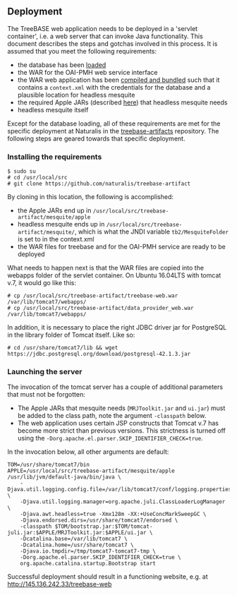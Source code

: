 Deployment
----------

The TreeBASE web application needs to be deployed in a 'servlet container', i.e. a web server 
that can invoke Java functionality. This document describes the steps and gotchas involved in
this process. It is assumed that you meet the following requirements:

- the database has been [loaded](LOADING.md)
- the WAR for the OAI-PMH web service interface
- the WAR web application has been [compiled and bundled](BUILDING.md) such that it contains 
  a `context.xml` with the credentials for the database and a plausible location for headless 
  mesquite
- the required Apple JARs (described [here](INSTALL.md)) that headless mesquite needs 
- headless mesquite itself

Except for the database loading, all of these requirements are met for the specific deployment
at Naturalis in the [treebase-artifacts](https://github.com/naturalis/treebase-artifact)
repository. The following steps are geared towards that specific deployment.

### Installing the requirements

    $ sudo su
    # cd /usr/local/src
    # git clone https://github.com/naturalis/treebase-artifact

By cloning in this location, the following is accomplished:

- the Apple JARs end up in `/usr/local/src/treebase-artifact/mesquite/apple`
- headless mesquite ends up in `/usr/local/src/treebase-artifact/mesquite/`, which
  is what the JNDI variable `tb2/MesquiteFolder` is set to in the context.xml
- the WAR files for treebase and for the OAI-PMH service are ready to be deployed

What needs to happen next is that the WAR files are copied into the webapps folder of the
servlet container. On Ubuntu 16.04LTS with tomcat v.7, it would go like this:

    # cp /usr/local/src/treebase-artifact/treebase-web.war /var/lib/tomcat7/webapps/
    # cp /usr/local/src/treebase-artifact/data_provider_web.war /var/lib/tomcat7/webapps/

In addition, it is necessary to place the right JDBC driver jar for PostgreSQL in the
library folder of Tomcat itself. Like so:

    # cd /usr/share/tomcat7/lib && wget https://jdbc.postgresql.org/download/postgresql-42.1.3.jar

### Launching the server

The invocation of the tomcat server has a couple of additional parameters that must not be
forgotten:

- The Apple JARs that mesquite needs (`MRJToolkit.jar` and `ui.jar`) must be added to the class 
  path, note the argument `-classpath` below.
- The web application uses certain JSP constructs that Tomcat v.7 has become more strict than
  previous versions. This strictness is turned off using the 
  `-Dorg.apache.el.parser.SKIP_IDENTIFIER_CHECK=true`.

In the invocation below, all other arguments are default:

```shell
TOM=/usr/share/tomcat7/bin
APPLE=/usr/local/src/treebase-artifact/mesquite/apple
/usr/lib/jvm/default-java/bin/java \
    -Djava.util.logging.config.file=/var/lib/tomcat7/conf/logging.properties \
    -Djava.util.logging.manager=org.apache.juli.ClassLoaderLogManager \
    -Djava.awt.headless=true -Xmx128m -XX:+UseConcMarkSweepGC \
    -Djava.endorsed.dirs=/usr/share/tomcat7/endorsed \
    -classpath $TOM/bootstrap.jar:$TOM/tomcat-juli.jar:$APPLE/MRJToolkit.jar:$APPLE/ui.jar \
    -Dcatalina.base=/var/lib/tomcat7 \
    -Dcatalina.home=/usr/share/tomcat7 \
    -Djava.io.tmpdir=/tmp/tomcat7-tomcat7-tmp \
    -Dorg.apache.el.parser.SKIP_IDENTIFIER_CHECK=true \
    org.apache.catalina.startup.Bootstrap start
```

Successful deployment should result in a functioning website, 
e.g. at http://145.136.242.33/treebase-web
